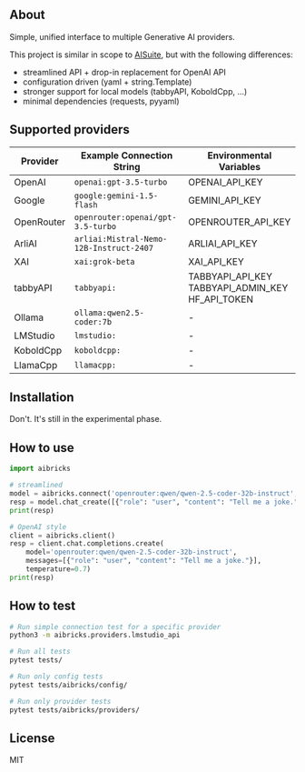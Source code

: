 ## About

Simple, unified interface to multiple Generative AI providers.

This project is similar in scope to [AISuite](https://github.com/andrewyng/aisuite),
but with the following differences:
- streamlined API + drop-in replacement for OpenAI API
- configuration driven (yaml + string.Template)
- stronger support for local models (tabbyAPI, KoboldCpp, ...)
- minimal dependencies (requests, pyyaml)

## Supported providers

| Provider   | Example Connection String | Environmental Variables |
|------------|----------------------|------------------------------|
| OpenAI     | `openai:gpt-3.5-turbo` | OPENAI_API_KEY |
| Google     | `google:gemini-1.5-flash` | GEMINI_API_KEY |
| OpenRouter | `openrouter:openai/gpt-3.5-turbo` | OPENROUTER_API_KEY |
| ArliAI     | `arliai:Mistral-Nemo-12B-Instruct-2407` | ARLIAI_API_KEY |
| XAI        | `xai:grok-beta` | XAI_API_KEY |
| tabbyAPI   | `tabbyapi:` | TABBYAPI_API_KEY<br>TABBYAPI_ADMIN_KEY<br>HF_API_TOKEN |
| Ollama     | `ollama:qwen2.5-coder:7b` | - |
| LMStudio   | `lmstudio:` | - |
| KoboldCpp  | `koboldcpp:` | - |
| LlamaCpp   | `llamacpp:` | - |

## Installation

Don't. It's still in the experimental phase.

## How to use


```python
import aibricks

# streamlined
model = aibricks.connect('openrouter:qwen/qwen-2.5-coder-32b-instruct', temperature=0.7)
resp = model.chat_create([{"role": "user", "content": "Tell me a joke."}])
print(resp)

# OpenAI style
client = aibricks.client()
resp = client.chat.completions.create(
    model='openrouter:qwen/qwen-2.5-coder-32b-instruct',
    messages=[{"role": "user", "content": "Tell me a joke."}],
    temperature=0.7)
print(resp)
```

## How to test

```sh
# Run simple connection test for a specific provider
python3 -m aibricks.providers.lmstudio_api

# Run all tests
pytest tests/

# Run only config tests
pytest tests/aibricks/config/

# Run only provider tests
pytest tests/aibricks/providers/
```

## License

MIT

